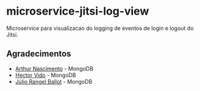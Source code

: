 # microservice-jitsi-log-view

Microservice para visualizacao do logging de eventos de login e logout do Jitsi. 

## Agradecimentos

* [Arthur Nascimento](https://github.com/tureba) - MongoDB
* [Hector Vido](https://github.com/hector-vido) - MongoDB
* [Júlio Rangel Ballot](https://github.com/jrballot) - MongoDB